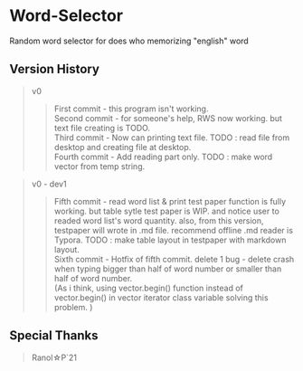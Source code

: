 # Word-Selector
Random word selector for does who memorizing "english" word 

## Version History 
 > v0
 >> First commit - this program isn't working.  
 >> Second commit - for someone's help, RWS now working. but text file creating is TODO.  
 >> Third commit - Now can printing text file. TODO : read file from desktop and creating file at desktop.  
 >> Fourth commit - Add reading part only. TODO : make word vector from temp string.  
 
 > v0 - dev1  
 >> Fifth commit - read word list & print test paper function is fully working. but table sytle test paper is WIP.
 >>                		  	and notice user to readed word list's word quantity. also, from this version, testpaper will wrote in .md file.
 >>                			  recommend offline .md reader is Typora. TODO : make table layout in testpaper with markdown layout.  
 >> Sixth commit - Hotfix of fifth commit. delete 1 bug - delete crash when typing bigger than half of word number or smaller than half of word number.  
 >>							(As i think, using vector.begin() function instead of vector.begin() in vector iterator class variable solving this problem. )  

## Special Thanks
 > Ranol☆P`21
